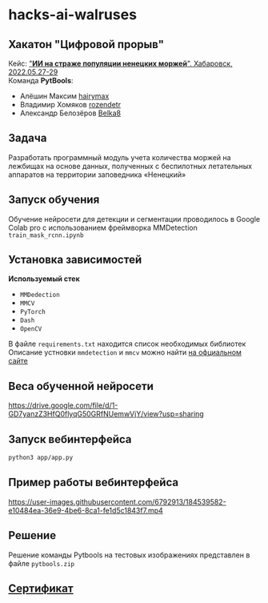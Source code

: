 # hacks-ai-walruses

## Хакатон "Цифровой прорыв"

Кейс: ["**ИИ на страже популяции ненецких моржей**". Хабаровск, 2022.05.27-29](https://hacks-ai.ru/hackathons/755853)  
Команда **PytBools**:
- Алёшин Максим [hairymax](https://github.com/hairymax)
- Владимир Хомяков [rozendetr](https://github.com/rozendetr)
- Александр Белозёров [Belka8](https://github.com/Belka8)  

## Задача
Разработать программный модуль учета количества моржей на лежбищах на основе данных, полученных с беспилотных летательных аппаратов на территории заповедника «Ненецкий»

## Запуск обучения 
Обучение нейросети для детекции и сегментации проводилось в Google Colab pro c использованием фреймворка MMDetection    
`train_mask_rcnn.ipynb`

## Установка зависимостей
**Используемый стек**
- `MMDedection`
- `MMCV`
- `PyTorch`
- `Dash`
- `OpenCV`

В файле `requirements.txt` находится список необходимых библиотек   
Описание устновки `mmdetection` и `mmcv` можно найти [на офциальном сайте](https://mmdetection.readthedocs.io/en/v2.21.0/get_started.html)   

## Веса обученной нейросети
https://drive.google.com/file/d/1-GD7yanzZ3HfQ0flyqG50GRfNUemwVjY/view?usp=sharing

## Запуск вебинтерфейса
```sh
python3 app/app.py
```
## Пример работы вебинтерфейса

https://user-images.githubusercontent.com/6792913/184539582-e10484ea-36e9-4be6-8ca1-fe1d5c1843f7.mp4


## Решение
Решение команды Pytbools на тестовых изображениях представлен в файле `pytbools.zip`

## [Сертификат](hacks-ai-certificate.pdf)
